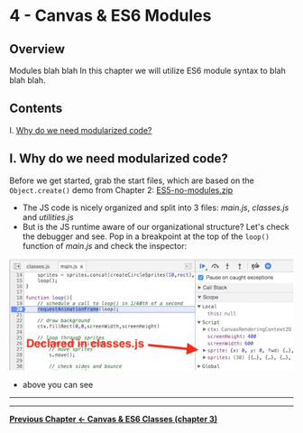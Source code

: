 # 4 - Canvas & ES6 Modules

## Overview
Modules blah blah 
In this chapter we will utilize ES6 module syntax to blah blah blah.


## Contents
<!--- Local Navigation --->
I. [Why do we need modularized code?](#section1)



## I. <a id="section1">Why do we need modularized code?

Before we get started, grab the start files, which are based on the `Object.create()` demo from Chapter 2: [ES5-no-modules.zip](_files/ES5-no-modules.zip)

* The JS code is nicely organized and split into 3 files: *main.js*, *classes.js* and *utilities.js*
* But is the JS runtime aware of our organizational structure? Let's check the debugger and see. Pop in a breakpoint at the top of the `loop()` function of *main.js* and check the inspector:

![Screenshot](_images/canvas-sprites-ES-6-modules-1.jpg)

- above you can see

<hr><hr>

**[Previous Chapter <- Canvas & ES6 Classes (chapter 3)](canvas-sprites-3.md)**
